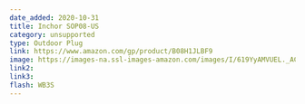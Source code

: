 ```yaml
---
date_added: 2020-10-31
title: Inchor SOP08-US
category: unsupported
type: Outdoor Plug
link: https://www.amazon.com/gp/product/B08H1JLBF9
image: https://images-na.ssl-images-amazon.com/images/I/619YyAMVUEL._AC_SL1500_.jpg
link2: 
link3: 
flash: WB3S
---
```

